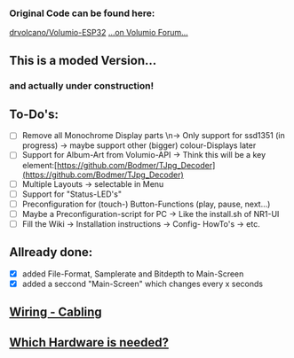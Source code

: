 ### Original Code can be found here:
[drvolcano/Volumio-ESP32](https://github.com/drvolcano/Volumio-ESP32)
[...on Volumio Forum...](https://community.volumio.org/t/wifi-remote-for-volumio-based-on-esp32-and-oled/39146)

## This is a moded Version...
### and actually under construction!

## To-Do's:

- [ ] Remove all Monochrome Display parts 
    \n-> Only support for ssd1351 (in progress)
    -> maybe support other (bigger) colour-Displays later
- [ ] Support for Album-Art from Volumio-API
    -> Think this will be a key element:[https://github.com/Bodmer/TJpg_Decoder](https://github.com/Bodmer/TJpg_Decoder)
- [ ] Multiple Layouts
    -> selectable in Menu
- [ ] Support for "Status-LED's"
- [ ] Preconfiguration for (touch-) Button-Functions (play, pause, next...)
- [ ] Maybe a Preconfiguration-script for PC
    -> Like the install.sh of NR1-UI
- [ ] Fill the Wiki
    -> Installation instructions
    -> Config- HowTo's
    -> etc.

## Allready done:

- [x] added File-Format, Samplerate and Bitdepth to Main-Screen
- [x] added a seccond "Main-Screen" which changes every x seconds

## [Wiring - Cabling](https://github.com/Maschine2501/Volumio-ESP32/wiki/Wiring)

## [Which Hardware is needed?](https://github.com/Maschine2501/Volumio-ESP32/wiki/Used-Hardware)

